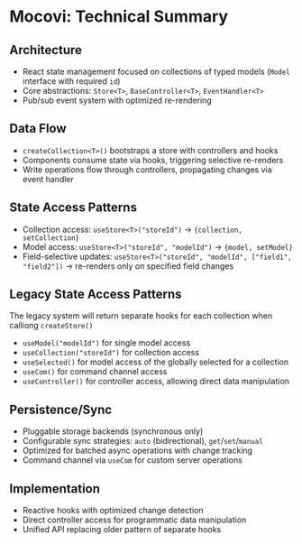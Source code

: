 
# Mocovi: Technical Summary

## Architecture
- React state management focused on collections of typed models (`Model` interface with required `id`)
- Core abstractions: `Store<T>`, `BaseController<T>`, `EventHandler<T>`
- Pub/sub event system with optimized re-rendering

## Data Flow
- `createCollection<T>()` bootstraps a store with controllers and hooks
- Components consume state via hooks, triggering selective re-renders
- Write operations flow through controllers, propagating changes via event handler

## State Access Patterns
- Collection access: `useStore<T>("storeId")` → `{collection, setCollection}`
- Model access: `useStore<T>("storeId", "modelId")` → `{model, setModel}`
- Field-selective updates: `useStore<T>("storeId", "modelId", ["field1", "field2"])` → re-renders only on specified field changes

## Legacy State Access Patterns
The legacy system will return separate hooks for each collection when calliong `createStore()`

- `useModel("modelId")` for single model access
- `useCollection("storeId")` for collection access
- `useSelected()` for model access of the globally selected for a collection
- `useCom()` for command channel access
- `useController()` for controller access, allowing direct data manipulation

## Persistence/Sync
- Pluggable storage backends (synchronous only)
- Configurable sync strategies: `auto` (bidirectional), `get`/`set`/`manual`
- Optimized for batched async operations with change tracking
- Command channel via `useCom` for custom server operations

## Implementation
- Reactive hooks with optimized change detection
- Direct controller access for programmatic data manipulation
- Unified API replacing older pattern of separate hooks